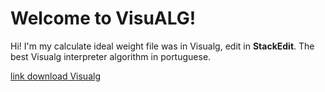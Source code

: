 ﻿# Welcome to VisuALG!

Hi! I'm my calculate ideal weight file was in Visualg, edit in **StackEdit**. The best Visualg interpreter algorithm in portuguese.

[link download Visualg](https://sourceforge.net/projects/visualg30/)


